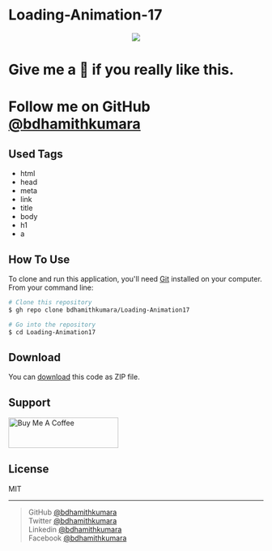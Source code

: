 # Loading-Animation-17

<div align="center">
<img src="https://media.giphy.com/media/VrkDLFCJYa7H1EaaOL/giphy.gif" />

</div>

<h1>Give me a 🌟 if you really like this.</h1>
<h1>Follow me on GitHub <a href="https://github.com/bdhamithkumara">@bdhamithkumara</a></h1>


## Used Tags

* html
* head
* meta
* link
* title
* body
* h1
* a

## How To Use

To clone and run this application, you'll need [Git](https://git-scm.com) installed on your computer. From your command line:

```bash
# Clone this repository
$ gh repo clone bdhamithkumara/Loading-Animation17

# Go into the repository
$ cd Loading-Animation17

```

## Download

You can [download](https://github.com/bdhamithkumara/Loading-Animation17/archive/refs/heads/master.zip) this code as ZIP file.

## Support

<a href="https://www.buymeacoffee.com/bdhamithkumara" target="_blank"><img src="https://cdn.buymeacoffee.com/buttons/v2/default-yellow.png" alt="Buy Me A Coffee" style="height: 60px !important;width: 217px !important;" ></a>

## License

MIT

---

>
> GitHub [@bdhamithkumara](https://github.com/bdhamithkumara) </br>
> Twitter [@bdhamithkumara](https://twitter.com/bdhamithkumara) </br>
> Linkedin [@bdhamithkumara](https://www.linkedin.com/in/bdhamithkumara) </br>
> Facebook [@bdhamithkumara](https://www.facebook.com/bdhamithkumara) 
